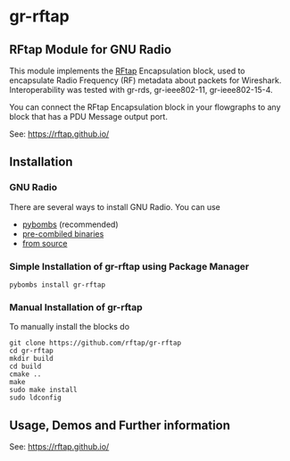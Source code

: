 # gr-rftap

## RFtap Module for GNU Radio

This module implements the [RFtap](https://rftap.github.io/) Encapsulation block, used to encapsulate Radio Frequency (RF) metadata about packets for Wireshark. Interoperability was tested with gr-rds, gr-ieee802-11, gr-ieee802-15-4.

You can connect the RFtap Encapsulation block in your flowgraphs to any block that has a PDU Message output port.

See: https://rftap.github.io/

## Installation

### GNU Radio

There are several ways to install GNU Radio. You can use

- [pybombs](http://gnuradio.org/redmine/projects/pybombs/wiki) (recommended)
- [pre-combiled binaries](http://gnuradio.org/redmine/projects/gnuradio/wiki/BinaryPackages)
- [from source](http://gnuradio.org/redmine/projects/gnuradio/wiki/InstallingGRFromSource)

### Simple Installation of gr-rftap using Package Manager

    pybombs install gr-rftap

### Manual Installation of gr-rftap

To manually install the blocks do

    git clone https://github.com/rftap/gr-rftap
    cd gr-rftap
    mkdir build
    cd build
    cmake ..
    make
    sudo make install
    sudo ldconfig

## Usage, Demos and Further information

See: https://rftap.github.io/
